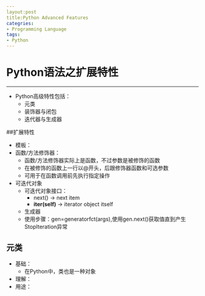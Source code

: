 ```yaml
---
layout:post
title:Python Advanced Features
categries:
- Programming Language
tags:
- Python
---
```


# Python语法之扩展特性
---
- Python高级特性包括：
	- 元类
	- 装饰器与闭包
	- 迭代器与生成器

##扩展特性
- 模板：
- 函数/方法修饰器：
	- 函数/方法修饰器实际上是函数，不过参数是被修饰的函数
	- 在被修饰的函数上一行以@开头，后跟修饰器函数和可选参数
	- 可用于在函数调用前先执行指定操作
- 可迭代对象
	- 可迭代对象接口：
		- next() -> next item
		- __iter(self)__ -> iterator object itself
	- 生成器
	- 使用步骤：gen=generatorfct(args),使用gen.next()获取值直到产生StopIteration异常

## 元类
- 基础：
	- 在Python中，类也是一种对象
- 理解：
- 用途：